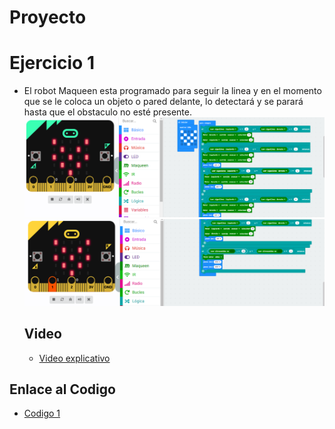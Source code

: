 # Proyecto
# Ejercicio 1
- El robot Maqueen esta programado para seguir la linea y en el momento que se le coloca un objeto o pared delante, lo detectará y se parará hasta que el obstaculo no esté presente.
![image](proyecto1.PNG)
![image](proyecto2.PNG)

  ## Video
   - [Video explicativo]()

## Enlace al Codigo

- [Codigo 1](microbitProyecto.hex)
